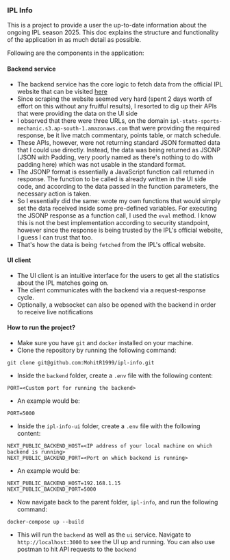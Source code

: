 ### IPL Info
This is a project to provide a user the up-to-date information about the ongoing IPL season 2025. This doc explains the structure and functionality of the application in as much detail as possible.

Following are the components in the application:
#### Backend service
- The backend service has the core logic to fetch data from the official IPL website that can be visited [here](https://www.iplt20.com/)
- Since scraping the website seemed very hard (spent 2 days worth of effort on this without any fruitful results), I resorted to dig up their APIs that were providing the data on the UI side
- I observed that there were three URLs, on the domain `ipl-stats-sports-mechanic.s3.ap-south-1.amazonaws.com` that were providing the required response, be it live match commentary, points table, or match schedule.
- These APIs, however, were not returning standard JSON formatted data that I could use directly. Instead, the data was being returned as JSONP (JSON with Padding, very poorly named as there's nothing to do with padding here) which was not usable in the standard format.
- The JSONP format is essentially a JavaScript function call returned in response. The function to be called is already written in the UI side code, and according to the data passed in the function parameters, the necessary action is taken.
- So I essentially did the same: wrote my own functions that would simply set the data received inside some pre-defined variables. For executing the JSONP response as a function call, I used the `eval` method. I know this is not the best implementation according to security standpoint, however since the response is being trusted by the IPL's official website, I guess I can trust that too.
- That's how the data is being `fetched` from the IPL's offical website.
#### UI client
- The UI client is an intuitive interface for the users to get all the statistics about the IPL matches going on.
- The client communicates with the backend via a request-response cycle. 
- Optionally, a websocket can also be opened with the backend in order to receive live notifications
#### How to run the project?
- Make sure you have `git` and `docker` installed on your machine.
- Clone the repository by running the following command:
```
git clone git@github.com:MohitR1999/ipl-info.git
```
- Inside the `backend` folder, create a `.env` file with the following content:
```
PORT=<Custom port for running the backend>
```
- An example would be:
```
PORT=5000
```
- Inside the `ipl-info-ui` folder, create a `.env` file with the following content:
```
NEXT_PUBLIC_BACKEND_HOST=<IP address of your local machine on which backend is running>
NEXT_PUBLIC_BACKEND_PORT=<Port on which backend is running>
```
- An example would be:
```
NEXT_PUBLIC_BACKEND_HOST=192.168.1.15
NEXT_PUBLIC_BACKEND_PORT=5000
```
- Now navigate back to the parent folder, `ipl-info`, and run the following command:
```
docker-compose up --build
```
- This will run the `backend` as well as the `ui` service. Navigate to `http://localhost:3000` to see the UI up and running. You can also use postman to hit API requests to the `backend`